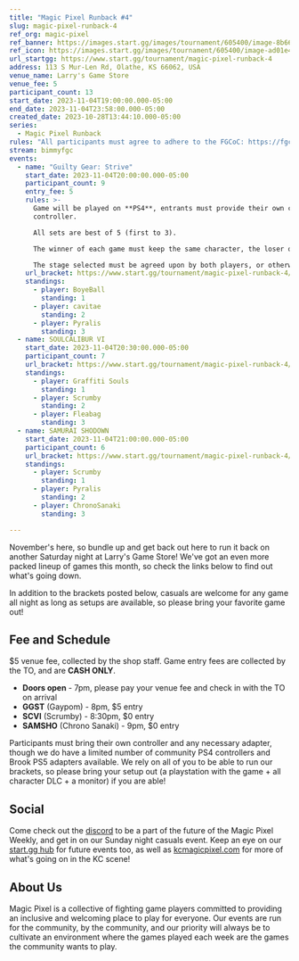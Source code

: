 ```yaml
---
title: "Magic Pixel Runback #4"
slug: magic-pixel-runback-4
ref_org: magic-pixel
ref_banner: https://images.start.gg/images/tournament/605400/image-8b66e9c14a0894a246bc1349be7d5465.png?ehk=%2BWUDFXlSORorQ%2BWOYmNRagLZteMr%2BVGCZT8BoPbDOGQ%3D&ehkOptimized=UYLeeTA%2BsxaFe%2BC%2FlhSFcPUhBkf8eY5yHWm0WFVEtrQ%3D
ref_icon: https://images.start.gg/images/tournament/605400/image-ad01e44334d84913a1c561a600303520.png?ehk=RUup92HP%2BwtojkI8tbuEdE6noJ0rWIuDYxmKk6OdmQE%3D&ehkOptimized=872b6jnvJxpVMTwYg9w1%2BzJamV2VTs71ltfxP3UmIBw%3D
url_startgg: https://www.start.gg/tournament/magic-pixel-runback-4
address: 113 S Mur-Len Rd, Olathe, KS 66062, USA
venue_name: Larry's Game Store
venue_fee: 5
participant_count: 13
start_date: 2023-11-04T19:00:00.000-05:00
end_date: 2023-11-04T23:58:00.000-05:00
created_date: 2023-10-28T13:44:10.000-05:00
series:
  - Magic Pixel Runback
rules: "All participants must agree to adhere to the FGCoC: https://fgcoc.com/"
stream: bimmyfgc
events:
  - name: "Guilty Gear: Strive"
    start_date: 2023-11-04T20:00:00.000-05:00
    participant_count: 9
    entry_fee: 5
    rules: >-
      Game will be played on **PS4**, entrants must provide their own compatible
      controller.  

      All sets are best of 5 (first to 3).  

      The winner of each game must keep the same character, the loser of that game may switch characters.  

      The stage selected must be agreed upon by both players, or otherwise selected at random.
    url_bracket: https://www.start.gg/tournament/magic-pixel-runback-4/events/strive/brackets/1501183/2264143
    standings:
      - player: BoyeBall
        standing: 1
      - player: cavitae
        standing: 2
      - player: Pyralis
        standing: 3
  - name: SOULCALIBUR VI
    start_date: 2023-11-04T20:30:00.000-05:00
    participant_count: 7
    url_bracket: https://www.start.gg/tournament/magic-pixel-runback-4/events/scvi-double-elimination/brackets/1501187/2264147
    standings:
      - player: Graffiti Souls
        standing: 1
      - player: Scrumby
        standing: 2
      - player: Fleabag
        standing: 3
  - name: SAMURAI SHODOWN
    start_date: 2023-11-04T21:00:00.000-05:00
    participant_count: 6
    url_bracket: https://www.start.gg/tournament/magic-pixel-runback-4/events/samurai-shodown/brackets/1501196/2264163
    standings:
      - player: Scrumby
        standing: 1
      - player: Pyralis
        standing: 2
      - player: ChronoSanaki
        standing: 3

---
```


November's here, so bundle up and get back out here to run it back on another Saturday night at Larry's Game Store! We've got an even more packed lineup of games this month, so check the links below to find out what's going down.

In addition to the brackets posted below, casuals are welcome for any game all night as long as setups are available, so please bring your favorite game out!

## Fee and Schedule
$5 venue fee, collected by the shop staff. Game entry fees are collected by the TO, and are **CASH ONLY**.

- **Doors open** - 7pm, please pay your venue fee and check in with the TO on arrival
- **GGST** (Gaypom) - 8pm, $5 entry 
- **SCVI** (Scrumby) - 8:30pm, $0 entry
- **SAMSHO** (Chrono Sanaki) - 9pm, $0 entry

Participants must bring their own controller and any necessary adapter, though we do have a limited number of community PS4 controllers and Brook PS5 adapters available. We rely on all of you to be able to run our brackets, so please bring your setup out (a playstation with the game + all character DLC + a monitor) if you are able!  

## Social
Come check out the [discord](https://discord.gg/jkmn6CVrrQ) to be a part of the future of the Magic Pixel Weekly, and get in on our Sunday night casuals event. Keep an eye on our [start.gg hub](https://www.start.gg/hub/magic-pixel) for future events too, as well as [kcmagicpixel.com](https://kcmagicpixel.com) for more of what's going on in the KC scene!

## About Us

Magic Pixel is a collective of fighting game players committed to providing an inclusive and welcoming place to play for everyone. Our events are run for the community, by the community, and our priority will always be to cultivate an environment where the games played each week are the games the community wants to play.
  